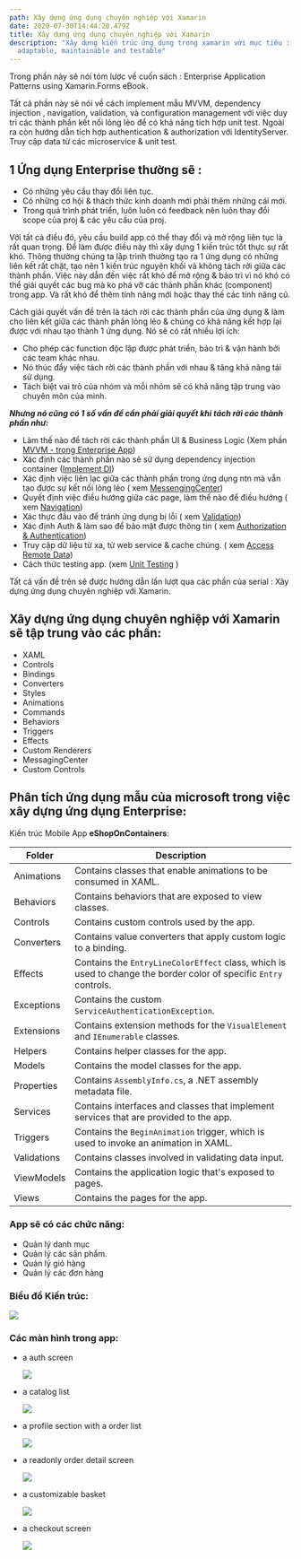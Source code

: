 ```yaml
---
path: Xây dựng ứng dụng chuyên nghiệp với Xamarin
date: 2020-07-30T14:44:20.479Z
title: Xây dựng ứng dụng chuyên nghiệp với Xamarin
description: "Xây dựng kiến trúc ứng dụng trong xamarin với mục tiêu :
  adaptable, maintainable and testable"
---
```

Trong phần này sẽ nói tóm lược về cuốn sách : Enterprise Application Patterns using Xamarin.Forms eBook.

Tất cả phần này sẽ nói về cách implement mẫu MVVM, dependency injection , navigation, validation, và configuration management với việc duy trì các thành phần kết nối lỏng lẻo để có khả năng tích hợp unit test. Ngoài ra còn hướng dẫn tích hợp authentication & authorization với IdentityServer. Truy cập data từ các microservice & unit test.

## 1 Ứng dụng Enterprise thường sẽ :

* Có những yêu cầu thay đổi liên tục.
* Có những cơ hội & thách thức kinh doanh mới phải thêm những cái mới.
* Trong quá trình phát triển, luôn luôn có feedback nên luôn thay đổi scope của proj & các yêu cầu của proj.

Với tất cả điều đó, yêu cầu build app có thể thay đổi và mở rộng liên tục là rất quan trọng. Để làm được điều này thì xây dựng 1 kiến trúc tốt thực sự rất khó. Thông thường chúng ta lập trình thường tạo ra 1 ứng dụng có những liên kết rất chặt, tạo nên 1 kiến trúc nguyên khối và không tách rời giữa các thành phần.  Việc này dẫn đến việc rất khó để mở rộng & bảo trì vì nó khó có thể giải quyết các bug mà ko phá vỡ các thành phần khác (component) trong app. Và rất khó để thêm tính năng mới hoặc thay thế các tính năng cũ.

Cách giải quyết vấn đề trên là tách rời các thành phần của ứng dụng & làm cho liên kết giữa các thành phần lỏng lẻo & chúng có khả năng kết hợp lại được với nhau tạo thành 1 ứng dụng. Nó sẽ có rất nhiều lợi ích: 

* Cho phép các function độc lập được phát triển, bảo trì & vận hành bởi các team khác nhau.
* Nó thúc đẩy việc tách rời các thành phần với nhau & tăng khả năng tái sử dụng.
* Tách biệt vai trò của nhóm và mỗi nhóm sẽ có khả năng tập trung vào chuyên môn của mình. 

***Nhưng nó cũng có 1 số vấn đề cần phải giải quyết khi tách rời các thành phần như:***

* Làm thế nào để tách rời các thành phần UI & Business Logic (Xem phần [MVVM - trong Enterprise App](https://blog.quilv.com/blog/m%E1%BB%99t-s%E1%BB%91-ch%C3%BA-%C3%BD-v%E1%BB%9Bi-mvvm-trong-enterprise-app/))
* Xác định các thành phần nào sẽ sử dụng dependency injection container ([Implement DI](https://blog.quilv.com/blog/h%C6%B0%E1%BB%9Bng-d%E1%BA%ABn-chi-ti%E1%BA%BFt-implement-dependence-injection-v%E1%BB%9Bi-unity-container-trong-xamarin/))
* Xác định việc liên lạc giữa các thành phần trong ứng dụng ntn mà vẫn tạo được sự kết nối lỏng lẻo ( xem [MessengingCenter](https://blog.quilv.com/blog/messagingcenter-trong-xamarin/))
* Quyết định việc điều hướng giữa các page, làm thế nào để điều hướng ( xem [Navigation](https://blog.quilv.com/blog/navigation-trong-1-ung-dung-enterprise/))
* Xác thực đầu vào để tránh ứng dụng  bị lỗi ( xem [Validation](https://blog.quilv.com/blog/validate-trong-enterprise-app/))
* Xác định Auth & làm sao để bảo mật được thông tin ( xem [Authorization & Authentication](https://blog.quilv.com/blog/authentication-and-authorization-trong-enterprise-app/))
* Truy cập dữ liệu từ xa, từ web service & cache chúng. ( xem [Access Remote Data](https://blog.quilv.com/blog/truy-c%E1%BA%ADp-%C4%91%E1%BA%BFn-d%E1%BB%AF-li%E1%BB%87u-tr%C3%AAn-server-trong-xamarin-enterprise-app/))
* Cách thức testing app. (xem [Unit Testing](https://blog.quilv.com/blog/unit-test-trong-enterprise-apps/) )

Tất cả vấn đề trên sẽ được hướng dẫn lần lượt qua các phần của serial : Xây dựng ứng dụng chuyên nghiệp với Xamarin.

## Xây dựng ứng dụng chuyên nghiệp với Xamarin sẽ tập trung vào các phần:

* XAML
* Controls
* Bindings
* Converters
* Styles
* Animations
* Commands
* Behaviors
* Triggers
* Effects
* Custom Renderers
* MessagingCenter
* Custom Controls

## Phân tích ứng dụng mẫu của microsoft trong việc xây dựng ứng dụng Enterprise:

Kiến trúc Mobile App **eShopOnContainers**:

| Folder      | Description                                                                                                       |
| ----------- | ----------------------------------------------------------------------------------------------------------------- |
| Animations  | Contains classes that enable animations to be consumed in XAML.                                                   |
| Behaviors   | Contains behaviors that are exposed to view classes.                                                              |
| Controls    | Contains custom controls used by the app.                                                                         |
| Converters  | Contains value converters that apply custom logic to a binding.                                                   |
| Effects     | Contains the `EntryLineColorEffect` class, which is used to change the border color of specific `Entry` controls. |
| Exceptions  | Contains the custom `ServiceAuthenticationException`.                                                             |
| Extensions  | Contains extension methods for the `VisualElement` and `IEnumerable` classes.                                     |
| Helpers     | Contains helper classes for the app.                                                                              |
| Models      | Contains the model classes for the app.                                                                           |
| Properties  | Contains `AssemblyInfo.cs`, a .NET assembly metadata file.                                                        |
| Services    | Contains interfaces and classes that implement services that are provided to the app.                             |
| Triggers    | Contains the `BeginAnimation` trigger, which is used to invoke an animation in XAML.                              |
| Validations | Contains classes involved in validating data input.                                                               |
| ViewModels  | Contains the application logic that's exposed to pages.                                                           |
| Views       | Contains the pages for the app.                                                                                   |

### App sẽ có các chức năng:

* Quản lý danh mục
* Quản lý các sản phẩm.
* Quản lý giỏ hàng
* Quản lý các đơn hàng

### Biểu đồ Kiến trúc:

![](../assets/eshoponcontainers_architecture_diagram.png)

### Các màn hình trong app:

* a auth screen

  ![](../assets/auth.png)
* a catalog list

  ![](../assets/catalog.png)
* a profile section with a order list

  ![](../assets/profile.png)
* a readonly order detail screen

  ![](../assets/orderdetail.png)
* a customizable basket

  ![](../assets/filter.png)
* a checkout screen

  ![](../assets/shoppingcart.png)